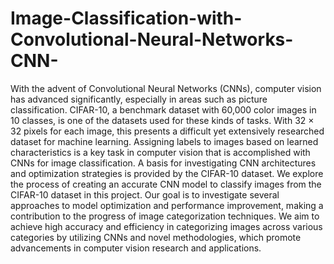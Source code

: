 # Image-Classification-with-Convolutional-Neural-Networks-CNN-

With the advent of Convolutional Neural Networks (CNNs), computer vision has advanced significantly, especially in areas such as picture classification. CIFAR-10, a benchmark dataset with 60,000 color images in 10 classes, is one of the datasets used for these kinds of tasks. With 32 × 32 pixels for each image, this presents a difficult yet extensively researched dataset for machine learning. Assigning labels to images based on learned characteristics is a key task in computer vision that is accomplished with CNNs for image classification. A basis for investigating CNN architectures and optimization strategies is provided by the CIFAR-10 dataset. We explore the process of creating an accurate CNN model to classify images from the CIFAR-10 dataset in this project. Our goal is to investigate several approaches to model optimization and performance improvement, making a contribution to the progress of image categorization techniques. We aim to achieve high accuracy and efficiency in categorizing images across various categories by utilizing CNNs and novel methodologies, which promote advancements in computer vision research and applications.
